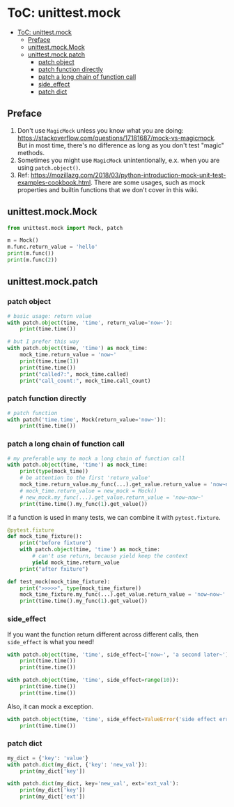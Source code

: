 # ToC: unittest.mock

- [ToC: unittest.mock](#toc-unittestmock)
  - [Preface](#preface)
  - [unittest.mock.Mock](#unittestmockmock)
  - [unittest.mock.patch](#unittestmockpatch)
    - [patch object](#patch-object)
    - [patch function directly](#patch-function-directly)
    - [patch a long chain of function call](#patch-a-long-chain-of-function-call)
    - [side_effect](#side_effect)
    - [patch dict](#patch-dict)

## Preface

1. Don't use `MagicMock` unless you know what you are doing: https://stackoverflow.com/questions/17181687/mock-vs-magicmock. But in most time, there's no difference as long as you don't test "magic" methods.
2. Sometimes you might use `MagicMock` unintentionally, e.x. when you are using `patch.object()`.
3. Ref: https://mozillazg.com/2018/03/python-introduction-mock-unit-test-examples-cookbook.html. There are some usages, such as mock properties and builtin functions that we don't cover in this wiki.

## unittest.mock.Mock

```python
from unittest.mock import Mock, patch

m = Mock()
m.func.return_value = 'hello'
print(m.func())
print(m.func(2))
```

## unittest.mock.patch

### patch object

```python
# basic usage: return value
with patch.object(time, 'time', return_value='now~'):
    print(time.time())

# but I prefer this way
with patch.object(time, 'time') as mock_time:
    mock_time.return_value = 'now~'
    print(time.time(1))
    print(time.time())
    print("called?:", mock_time.called)
    print("call_count:", mock_time.call_count)
```

### patch function directly

```python
# patch function
with patch('time.time', Mock(return_value='now~')):
    print(time.time())
```

### patch a long chain of function call

```python
# my preferable way to mock a long chain of function call
with patch.object(time, 'time') as mock_time:
    print(type(mock_time))
    # be attention to the first 'return_value'
    mock_time.return_value.my_func(...).get_value.return_value = 'now~now~'
    # mock_time.return_value = new_mock = Mock()
    # new_mock.my_func(...).get_value.return_value = 'now~now~'
    print(time.time().my_func(1).get_value())
```

If a function is used in many tests, we can combine it with `pytest.fixture`.

```python
@pytest.fixture
def mock_time_fixture():
    print("before fixture")
    with patch.object(time, 'time') as mock_time:
        # can't use return, because yield keep the context
        yield mock_time.return_value
    print("after fxiture")

def test_mock(mock_time_fixture):
    print(">>>>>", type(mock_time_fixture))
    mock_time_fixture.my_func(...).get_value.return_value = 'now~now~'
    print(time.time().my_func(1).get_value())
```

### side_effect

If you want the function return different across different calls, then `side_effect` is what you need!

```python
with patch.object(time, 'time', side_effect=['now~', 'a second later~']):
    print(time.time())
    print(time.time())

with patch.object(time, 'time', side_effect=range(10)):
    print(time.time())
    print(time.time())
```

Also, it can mock a exception.

```python
with patch.object(time, 'time', side_effect=ValueError('side effect error')):
    print(time.time())
```

### patch dict

```python
my_dict = {'key': 'value'}
with patch.dict(my_dict, {'key': 'new_val'}):
    print(my_dict['key'])

with patch.dict(my_dict, key='new_val', ext='ext_val'):
    print(my_dict['key'])
    print(my_dict['ext'])
```
